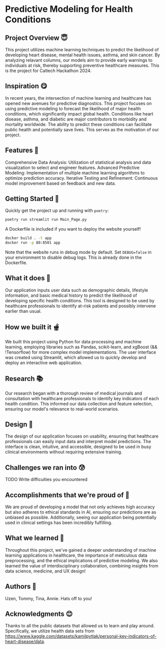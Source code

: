 # Predictive Modeling for Health Conditions
## Project Overview 😇
This project utilizes machine learning techniques to predict the likelihood of developing heart disease, mental health issues, asthma, and skin cancer. By analyzing relavant columns, our models aim to provide early warnings to individuals at risk, thereby supporting preventive healthcare measures. This is the project for Caltech Hackathon 2024. 

## Inspiration 😋
In recent years, the intersection of machine learning and healthcare has opened new avenues for predictive diagnostics. This project focuses on using predictive modeling to forecast the likelihood of major health conditions, which significantly impact global health. Conditions like heart disease, asthma, and diabetic are major contributors to morbidity and mortality worldwide. The ability to predict these conditions can facilitate public health and potentially save lives. This serves as the motivation of our project. 

## Features 🤩
Comprehensive Data Analysis: Utilization of statistical analysis and data visualization to select and engineer features.
Advanced Predictive Modeling: Implementation of multiple machine learning algorithms to optimize prediction accuracy.
Iterative Testing and Refinement: Continuous model improvement based on feedback and new data.

## Getting Started 🫥
Quickly get the project up and running with `poetry`:
```bash
poetry run streamlit run Main_Page.py
```

A Dockerfile is included if you want to deploy the website yourself!

```bash
docker build . -t app
docker run -p 80:8501 app
```

Note that the website runs in debug mode by default.
Set `DEBUG=false` in your environment to disable debug logs.
This is already done in the Dockerfile.

## What it does 🤔
Our application inputs user data such as demographic details, lifestyle information, and basic medical history to predict the likelihood of developing specific health conditions. This tool is designed to be used by healthcare professionals to identify at-risk patients and possibly intervene earlier than usual.

## How we built it 🫕
We built this project using Python for data processing and machine learning, employing libraries such as Pandas, scikit-learn, and xgBoost (&& !Tensorflow) for more complex model implementations. The user interface was created using Streamlit, which allowed us to quickly develop and deploy an interactive web application.

## Research 📚
Our research began with a thorough review of medical journals and consultation with healthcare professionals to identify key indicators of each health condition. This informed our data collection and feature selection, ensuring our model's relevance to real-world scenarios.

## Design 🍡
The design of our application focuses on usability, ensuring that healthcare professionals can easily input data and interpret model predictions. The interface is clean, intuitive, and accessible, designed to be used in busy clinical environments without requiring extensive training.

## Challenges we ran into 😰
TODO
Write difficuities you encountered

## Accomplishments that we're proud of 🥲
We are proud of developing a model that not only achieves high accuracy but also adheres to ethical standards in AI, ensuring our predictions are as unbiased as possible. Additionally, seeing our application being potentially used in clinical settings has been incredibly fulfilling.

## What we learned 🤗
Throughout this project, we've gained a deeper understanding of machine learning applications in healthcare, the importance of meticulous data preprocessing, and the ethical implications of predictive modeling. We also learned the value of interdisciplinary collaboration, combining insights from data science, medicine, and UX design!

## Authors 🫡
Uzen, Tommy, Tina, Annie. Hats off to you!

## Acknowledgments 😊
Thanks to all the public datasets that allowed us to learn and play around. Specifically, we utilize health data sets from https://www.kaggle.com/datasets/kamilpytlak/personal-key-indicators-of-heart-disease/data. 

